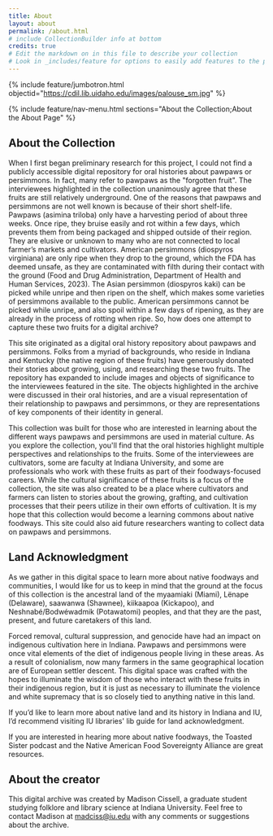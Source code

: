 ```yaml
---
title: About
layout: about
permalink: /about.html
# include CollectionBuilder info at bottom
credits: true
# Edit the markdown on in this file to describe your collection
# Look in _includes/feature for options to easily add features to the page
---
```


{% include feature/jumbotron.html objectid="https://cdil.lib.uidaho.edu/images/palouse_sm.jpg" %}

{% include feature/nav-menu.html sections="About the Collection;About the About Page" %}

## About the Collection

When I first began preliminary research for this project, I could not find a publicly accessible digital repository for oral histories about pawpaws or persimmons. In fact, many refer to pawpaws as the "forgotten fruit". The interviewees highlighted in the collection unanimously agree that these fruits are still relatively underground. One of the reasons that pawpaws and persimmons are not well known is because of their short shelf-life. Pawpaws (asimina triloba) only have a harvesting period of about three weeks. Once ripe, they bruise easily and rot within a few days, which prevents them from being packaged and shipped outside of their region. They are elusive or unknown to many who are not connected to local farmer’s markets and cultivators. American persimmons (diospyros virginiana) are only ripe when they drop to the ground, which the FDA has deemed unsafe, as they are contaminated with filth during their contact with the ground (Food and Drug Administration, Department of Health and Human Services, 2023). The Asian persimmon (diospyros kaki) can be picked while unripe and then ripen on the shelf, which makes some varieties of persimmons available to the public. American persimmons cannot be picked while unripe, and also spoil within a few days of ripening, as they are already in the process of rotting when ripe. So, how does one attempt to capture these two fruits for a digital archive?

This site originated as a digital oral history repository about pawpaws and persimmons. Folks from a myriad of backgrounds, who reside in Indiana and Kentucky (the native region of these fruits) have generously donated their stories about growing, using, and researching these two fruits. The repository has expanded to include images and objects of significance to the interviewees featured in the site. The objects highlighted in the archive were discussed in their oral histories, and are a visual representation of their relationship to pawpaws and persimmons, or they are representations of key components of their identity in general.

This collection was built for those who are interested in learning about the different ways pawpaws and persimmons are used in material culture. As you explore the collection, you'll find that the oral histories highlight multiple perspectives and relationships to the fruits. Some of the interviewees are cultivators, some are faculty at Indiana University, and some are professionals who work with these fruits as part of their foodways-focused careers. While the cultural significance of these fruits is a focus of the collection, the site was also created to be a place where cultivators and farmers can listen to stories about the growing, grafting, and cultivation processes that their peers utilize in their own efforts of cultivation. It is my hope that this collection would become a learning commons about native foodways. This site could also aid future researchers wanting to collect data on pawpaws and persimmons. 

## Land Acknowledgment

As we gather in this digital space to learn more about native foodways and communities, I would like for us to keep in mind that the ground at the focus of this collection is the ancestral land of the myaamiaki (Miami), Lënape (Delaware), saawanwa (Shawnee), kiikaapoa (Kickapoo), and Neshnabé/Bodwéwadmik (Potawatomi) peoples, and that they are the past, present, and future caretakers of this land.  

Forced removal, cultural suppression, and genocide have had an impact on indigenous cultivation here in Indiana. Pawpaws and persimmons were once vital elements of the diet of indigenous people living in these areas. As a result of colonialism, now many farmers in the same geographical location are of European settler descent. This digital space was crafted with the hopes to illuminate the wisdom of those who interact with these fruits in their indigenous region, but it is just as necessary to illuminate the violence and white supremacy that is so closely tied to anything native in this land.  

If you’d like to learn more about native land and its history in Indiana and IU, I’d recommend visiting IU libraries' lib guide for land acknowledgment.   

If you are interested in hearing more about native foodways, the Toasted Sister podcast and the Native American Food Sovereignty Alliance are great resources.  

## About the creator

This digital archive was created by Madison Cissell, a graduate student studying folklore and library science at Indiana University. Feel free to contact Madison at madciss@iu.edu with any comments or suggestions about the archive. 
